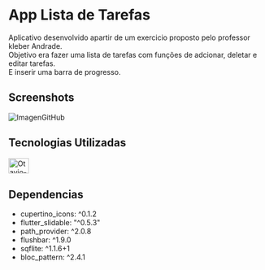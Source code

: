 # App Lista de Tarefas

Aplicativo desenvolvido apartir de um exercicio proposto pelo professor kleber Andrade. <br>
Objetivo era fazer uma lista de tarefas com funções de adcionar, deletar e editar tarefas.<br>
E inserir uma barra de progresso.

## Screenshots

![ImagenGitHub](https://user-images.githubusercontent.com/55114240/147423911-db2a769c-c43d-430a-9ff8-c221312eae4b.jpg)

## Tecnologias Utilizadas

<img align="center" alt="Otavio-Flutter" height="30" width="40"  src="https://cdn.jsdelivr.net/gh/devicons/devicon/icons/flutter/flutter-original.svg" />

## Dependencias

- cupertino_icons: ^0.1.2
- flutter_slidable: "^0.5.3"
- path_provider: ^2.0.8
- flushbar: ^1.9.0
- sqflite: ^1.1.6+1  
- bloc_pattern: ^2.4.1  
